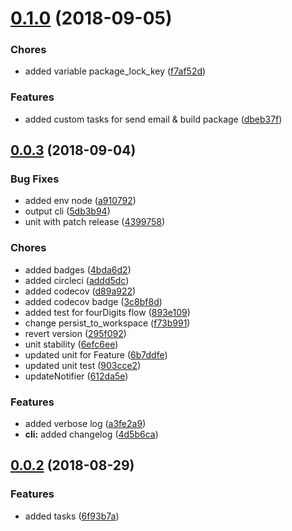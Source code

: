# [0.1.0](https://github.com/positive-js/gitlab-release/compare/0.0.3...0.1.0) (2018-09-05)


### Chores

* added variable package_lock_key ([f7af52d](https://github.com/positive-js/gitlab-release/commit/f7af52d))


### Features

* added custom tasks for send email & build package ([dbeb37f](https://github.com/positive-js/gitlab-release/commit/dbeb37f))



## [0.0.3](https://github.com/positive-js/gitlab-release/compare/0.0.2...0.0.3) (2018-09-04)


### Bug Fixes

* added env node ([a910792](https://github.com/positive-js/gitlab-release/commit/a910792))
* output cli ([5db3b94](https://github.com/positive-js/gitlab-release/commit/5db3b94))
* unit with patch release ([4399758](https://github.com/positive-js/gitlab-release/commit/4399758))


### Chores

* added badges ([4bda6d2](https://github.com/positive-js/gitlab-release/commit/4bda6d2))
* added circleci ([addd5dc](https://github.com/positive-js/gitlab-release/commit/addd5dc))
* added codecov ([d89a922](https://github.com/positive-js/gitlab-release/commit/d89a922))
* added codecov badge ([3c8bf8d](https://github.com/positive-js/gitlab-release/commit/3c8bf8d))
* added test for fourDigits flow ([893e109](https://github.com/positive-js/gitlab-release/commit/893e109))
* change persist_to_workspace ([f73b991](https://github.com/positive-js/gitlab-release/commit/f73b991))
* revert version ([295f092](https://github.com/positive-js/gitlab-release/commit/295f092))
* unit stability ([6efc6ee](https://github.com/positive-js/gitlab-release/commit/6efc6ee))
* updated unit for Feature ([6b7ddfe](https://github.com/positive-js/gitlab-release/commit/6b7ddfe))
* updated unit test ([903cce2](https://github.com/positive-js/gitlab-release/commit/903cce2))
* updateNotifier ([612da5e](https://github.com/positive-js/gitlab-release/commit/612da5e))


### Features

* added verbose log ([a3fe2a9](https://github.com/positive-js/gitlab-release/commit/a3fe2a9))
* **cli:** added changelog ([4d5b6ca](https://github.com/positive-js/gitlab-release/commit/4d5b6ca))



## [0.0.2](https://github.com/positive-js/gitlab-release/compare/6f93b7a...0.0.2) (2018-08-29)


### Features

* added tasks ([6f93b7a](https://github.com/positive-js/gitlab-release/commit/6f93b7a))



